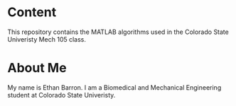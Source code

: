 # Content
This repository contains the MATLAB algorithms used in the Colorado State Univeristy Mech 105 class.
# About Me
My name is Ethan Barron. I am a Biomedical and Mechanical Engineering student at Colorado State Univeristy.
